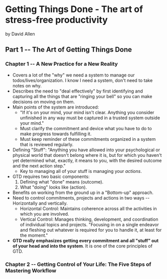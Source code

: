 # Getting Things Done - The art of stress-free productivity
by David Allen

## Part 1 -- The Art of Getting Things Done

### Chapter 1 -- A New Practice for a New Reality

* Covers a lot of the "why" we need a system to manage our todos/lives/organization. I know I need a system, don't need to take notes on why.
* Describes the need to "deal effectively" by first identifying and capturing all the things that are "ringing your bell" so you can make decisions on moving on them.
* Main points of the system are introduced:
  * "If it's on your mind, your mind isn't clear. Anything you consider unfinished in any way must be captured in a trusted system outside your mind."
  * Must clarify the commitment and device what you have to do to make progress towards fulfilling it.
  * Must keep reminder of these commitments organized in a system that is reviewed regularly.
* Defining "Stuff": "Anything you have allowed into your psychological or physical world that doesn't belong where it is, but for which you haven't yet determined what, exactly, it means to you, with the desired outcome and the next action step."
  * Key to managing all of your stuff is managing your *actions*.
* GTD requires two basic components:
  1. Defining what "done" means (outcome).
  2. What "doing" looks like (action).
* Benefits on working from the ground up in a "Bottom-up" approach.
* Need to control commitments, projects and actions in two ways -- Horizontally and vertically.
  * Horizontal Control: Maintains coherence across all the activities in which you are involved.
  * Vertical Control: Manages thinking, development, and coordination of individual topics and projects. "Focusing in on a single endeavor and fleshing out whatever is required for you to handle it, at least for the moment."
* **GTD really emphasizes getting every commitment and all "stuff" out of your head and into the system**. It is one of the core principles of GTD.

### Chapter 2 -- Getting Control of Your Life: The Five Steps of Mastering Workflow
